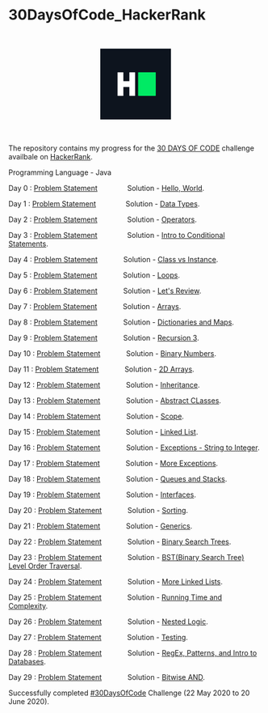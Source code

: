 # 30DaysOfCode_HackerRank

<p>&nbsp;</p>

<div align = "center">
<img src="hackerRankLogo.png" width="140" />
</div>

<p>&nbsp;</p>

The repository contains my progress for the [30 DAYS OF CODE](https://www.hackerrank.com/domains/tutorials/30-days-of-code) challenge availbale on [HackerRank](https://www.hackerrank.com/).

Programming Language - Java

Day 0 : [Problem Statement](https://www.hackerrank.com/challenges/30-hello-world/problem) &nbsp; &nbsp; &nbsp; &nbsp; &nbsp; &nbsp; &nbsp; Solution - [Hello, World](dayZero/Day0.java).

Day 1 : [Problem Statement](https://www.hackerrank.com/challenges/30-data-types/problem) &nbsp; &nbsp; &nbsp; &nbsp; &nbsp; &nbsp; &nbsp; Solution - [Data Types](dayOne/Day1.java).

Day 2 : [Problem Statement](https://www.hackerrank.com/challenges/30-operators/problem) &nbsp; &nbsp; &nbsp; &nbsp; &nbsp; &nbsp; &nbsp; Solution - [Operators](dayTwo/Day2.java).

Day 3 : [Problem Statement](https://www.hackerrank.com/challenges/30-conditional-statements/problem) &nbsp; &nbsp; &nbsp; &nbsp; &nbsp; &nbsp; &nbsp; Solution - [Intro to Conditional Statements](dayThree/Day3.java).

Day 4 : [Problem Statement](https://www.hackerrank.com/challenges/30-class-vs-instance/problem) &nbsp; &nbsp; &nbsp; &nbsp; &nbsp; &nbsp; Solution - [Class vs Instance](dayFour/Day4.java).

Day 5 : [Problem Statement](https://www.hackerrank.com/challenges/30-loops/problem) &nbsp; &nbsp; &nbsp; &nbsp; &nbsp; &nbsp; Solution - [Loops](dayFive/Day5.java).

Day 6 : [Problem Statement](https://www.hackerrank.com/challenges/30-review-loop/problem) &nbsp; &nbsp; &nbsp; &nbsp; &nbsp; &nbsp; Solution - [Let's Review](daySix/Day6.java).

Day 7 : [Problem Statement](https://www.hackerrank.com/challenges/30-arrays/problem) &nbsp; &nbsp; &nbsp; &nbsp; &nbsp; &nbsp; Solution - [Arrays](daySeven/Day7.java).

Day 8 : [Problem Statement](https://www.hackerrank.com/challenges/30-dictionaries-and-maps/problem) &nbsp; &nbsp; &nbsp; &nbsp; &nbsp; &nbsp; Solution - [Dictionaries and Maps](dayEight/Day8.java).

Day 9 : [Problem Statement](https://www.hackerrank.com/challenges/30-recursion/problem) &nbsp; &nbsp; &nbsp; &nbsp; &nbsp; &nbsp; Solution - [Recursion 3](dayNine/Day9.java).

Day 10 : [Problem Statement](https://www.hackerrank.com/challenges/30-binary-numbers/problem) &nbsp; &nbsp; &nbsp; &nbsp; &nbsp; &nbsp; Solution - [Binary Numbers](dayTen/Day10.java).

Day 11 : [Problem Statement](https://www.hackerrank.com/challenges/30-2d-arrays/problem) &nbsp; &nbsp; &nbsp; &nbsp; &nbsp; &nbsp; Solution - [2D Arrays](dayEleven/Day11.java).

Day 12 : [Problem Statement](https://www.hackerrank.com/challenges/30-inheritance/problem) &nbsp; &nbsp; &nbsp; &nbsp; &nbsp; &nbsp; Solution - [Inheritance](dayTwelve/Day12.java).

Day 13 : [Problem Statement](https://www.hackerrank.com/challenges/30-abstract-classes/problem) &nbsp; &nbsp; &nbsp; &nbsp; &nbsp; &nbsp; Solution - [Abstract CLasses](dayThirteen/Day13.java).

Day 14 : [Problem Statement](https://www.hackerrank.com/challenges/30-scope/problem) &nbsp; &nbsp; &nbsp; &nbsp; &nbsp; &nbsp; Solution - [Scope](dayFourteen/Day14.java).

Day 15 : [Problem Statement](https://www.hackerrank.com/challenges/30-linked-list/problem) &nbsp; &nbsp; &nbsp; &nbsp; &nbsp; &nbsp; Solution - [Linked List](dayFifteen/Day15.java).

Day 16 : [Problem Statement](https://www.hackerrank.com/challenges/30-exceptions-string-to-integer/problem) &nbsp; &nbsp; &nbsp; &nbsp; &nbsp; &nbsp; Solution - [Exceptions - String to Integer](daySixteen/Day16.java).

Day 17 : [Problem Statement](https://www.hackerrank.com/challenges/30-more-exceptions/problem) &nbsp; &nbsp; &nbsp; &nbsp; &nbsp; &nbsp; Solution - [More Exceptions](daySeventeen/Day17.java).

Day 18 : [Problem Statement](https://www.hackerrank.com/challenges/30-queues-stacks/problem) &nbsp; &nbsp; &nbsp; &nbsp; &nbsp; &nbsp; Solution - [Queues and Stacks](dayEighteen/Day18.java).

Day 19 : [Problem Statement](https://www.hackerrank.com/challenges/30-interfaces/problem) &nbsp; &nbsp; &nbsp; &nbsp; &nbsp; &nbsp; Solution - [Interfaces](dayNineteen/Day19.java).

Day 20 : [Problem Statement](https://www.hackerrank.com/challenges/30-sorting/problem) &nbsp; &nbsp; &nbsp; &nbsp; &nbsp; &nbsp; Solution - [Sorting](dayTwenty/Day20.java).

Day 21 : [Problem Statement](https://www.hackerrank.com/challenges/30-generics/problem) &nbsp; &nbsp; &nbsp; &nbsp; &nbsp; &nbsp; Solution - [Generics](dayTwentyOne/Day21.java).

Day 22 : [Problem Statement](https://www.hackerrank.com/challenges/30-binary-search-trees/problem) &nbsp; &nbsp; &nbsp; &nbsp; &nbsp; &nbsp; Solution - [Binary Search Trees](dayTwentyTwo/Day22.java).

Day 23 : [Problem Statement](https://www.hackerrank.com/challenges/30-binary-trees/problem) &nbsp; &nbsp; &nbsp; &nbsp; &nbsp; &nbsp; Solution - [BST(Binary Search Tree) Level Order Traversal](dayTwentyThree/Day23.java).

Day 24 : [Problem Statement](https://www.hackerrank.com/challenges/30-linked-list-deletion/problem) &nbsp; &nbsp; &nbsp; &nbsp; &nbsp; &nbsp; Solution - [More Linked Lists](dayTwentyFour/Day24.java).

Day 25 : [Problem Statement](https://www.hackerrank.com/challenges/30-running-time-and-complexity/problem) &nbsp; &nbsp; &nbsp; &nbsp; &nbsp; &nbsp; Solution - [Running Time and Complexity](dayTwentyFive/Day25.java).

Day 26 : [Problem Statement](https://www.hackerrank.com/challenges/30-nested-logic/problem) &nbsp; &nbsp; &nbsp; &nbsp; &nbsp; &nbsp; Solution - [Nested Logic](dayTwentySix/Day26.java).

Day 27 : [Problem Statement](https://www.hackerrank.com/challenges/30-testing/problem) &nbsp; &nbsp; &nbsp; &nbsp; &nbsp; &nbsp; Solution - [Testing](dayTwentySeven/Day27.java).

Day 28 : [Problem Statement](https://www.hackerrank.com/challenges/30-regex-patterns/problem) &nbsp; &nbsp; &nbsp; &nbsp; &nbsp; &nbsp; Solution - [RegEx, Patterns, and Intro to Databases](dayTwentyEight/Day28.java).

Day 29 : [Problem Statement](https://www.hackerrank.com/challenges/30-bitwise-and/problem) &nbsp; &nbsp; &nbsp; &nbsp; &nbsp; &nbsp; Solution - [Bitwise AND](dayTwentyNine/Day29.java).

Successfully completed [#30DaysOfCode](https://www.hackerrank.com/domains/tutorials/30-days-of-code) Challenge (22 May 2020 to 20 June 2020).